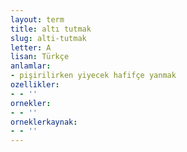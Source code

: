 ```yaml
---
layout: term
title: altı tutmak
slug: alti-tutmak
letter: A
lisan: Türkçe
anlamlar:
- pişirilirken yiyecek hafifçe yanmak
ozellikler:
- - ''
ornekler:
- - ''
orneklerkaynak:
- - ''
---
```

